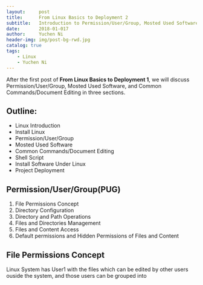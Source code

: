```yaml
---
layout:     post
title:      From Linux Basics to Deployment 2
subtitle:   Introduction to Permission/User/Group, Mosted Used Software, and Common Commands/Document Editing
date:       2018-01-017
author:     Yuchen Ni
header-img: img/post-bg-rwd.jpg
catalog: true
tags:
    - Linux
    - Yuchen Ni
---
```


After the first post of **From Linux Basics to Deployment 1**, we will discuss Permission/User/Group, Mosted Used Software, and 
Common Commands/Document Editing in three sections.

## Outline:
- Linux Introduction
- Install Linux
- Permission/User/Group
- Mosted Used Software
- Common Commands/Document Editing
- Shell Script
- Install Software Under Linux
- Project Deployment

## Permission/User/Group(PUG)
1. File Permissions Concept
2. Directory Configuration
3. Directory and Path Operations 
4. Files and Directories Management
5. Files and Content Access
6. Default permissions and Hidden Permissions of Files and Content

## File Permissions Concept
Linux System has User1 with the files which can be edited by other users ouside the system, and those users can be grouped into














